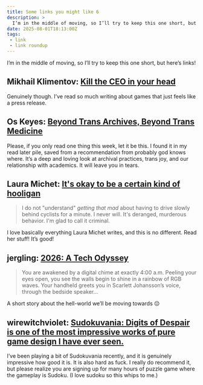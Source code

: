 ```yaml
---
title: Some links you might like 6
description: >
  I’m in the middle of moving, so I’ll try to keep this one short, but here’s links!
date: 2025-08-01T18:13:00Z
tags:
 - link
 - link roundup
---
```


I’m in the middle of moving, so I’ll try to keep this one short, but here’s links!

## Mikhail Klimentov: [Kill the CEO in your head](https://www.readergrev.com/p/marathon-switch-2-very-serious-business-analysis)

Genuinely though. I’ve read so much writing about games that just feels like a press release.

## Os Keyes: [Beyond Trans Archives, Beyond Trans Medicine](https://logicmag.io/issue-21-medicine-and-the-body/beyond-trans-archives-beyond-trans-medicine/)

Please, if you only read one thing this week, let it be this. I found it in my read later pile, saved from a recommendation from probably god knows where. It’s a deep and loving look at archival practices, trans joy, and our relationship with academics. It will leave you in tears.

## Laura Michet: [It's okay to be a certain kind of hooligan](https://blog.lauramichet.com/its-okay-to-be-a-certain-type-of-hooligan/)

> I do not "understand" _getting that mad_ about having to drive slowly behind cyclists for a minute. I never will. It's deranged, murderous behavior. I'm glad to call it criminal.

I love basically everything Laura Michet writes, and this is no different. Read her stuff! It’s good!

## jergling: [2026: A Tech Odyssey](https://jergling.com/2025/01/21/2026-a-tech-odyssey/)

> You are awakened by a digital chime at exactly 4:00 a.m. Peeling your eyes open, you see the walls begin to shine in a rainbow of RGB waves. Your handheld greets you in Scarlett Johansson’s voice, through the bedside speaker…

A short story about the hell-world we’ll be moving towards 😔

## wirewitchviolet: [Sudokuvania: Digits of Despair is one of the most impressive works of pure game design I have ever seen.](https://www.tumblr.com/wirewitchviolet/780627633564254208/sudokuvania-digits-of-despair-is-one-of-the-most)

I’ve been playing a bit of Sudokuvania recently, and it is genuinely impressive how good it is. It is also hard as fuck. I really do recommend it, but please realize you are signing up for many hours of puzzle game where the gameplay is Sudoku. (I love sudoku so this whips to me.)